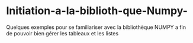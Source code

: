 # Initiation-a-la-biblioth-que-Numpy-
Quelques exemples  pour se familiariser avec la bibliothèque NUMPY
a fin de pouvoir bien gérer les tableaux et les listes 
